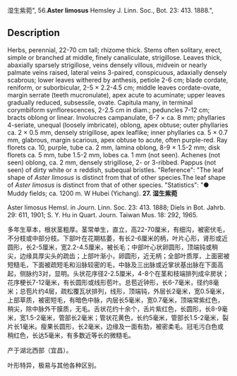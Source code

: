 湿生紫菀",
56.**Aster limosus** Hemsley J. Linn. Soc., Bot. 23: 413. 1888.",

## Description
Herbs, perennial, 22-70 cm tall; rhizome thick. Stems often solitary, erect, simple or branched at middle, finely canaliculate, strigillose. Leaves thick, abaxially sparsely strigillose, veins densely villous, midvein or nearly palmate veins raised, lateral veins 3-paired, conspicuous, adaxially densely scabrous; lower leaves withered by anthesis, petiole 2-6 cm; blade cordate, reniform, or suborbicular, 2-5 × 2.2-4.5 cm; middle leaves cordate-ovate, margin serrate (teeth mucronulate), apex acute to acuminate; upper leaves gradually reduced, subsessile, ovate. Capitula many, in terminal corymbiform synflorescences, 2-2.5 cm in diam.; peduncles 7-12 cm; bracts oblong or linear. Involucres campanulate, 6-7 × ca. 8 mm; phyllaries 4-seriate, unequal (loosely imbricate), oblong, apex obtuse; outer phyllaries ca. 2 × 0.5 mm, densely strigillose, apex leaflike; inner phyllaries ca. 5 × 0.7 mm, glabrous, margin scarious, apex obtuse to acute, often purple-red. Ray florets ca. 10, purple, tube ca. 2 mm, lamina oblong, 8-9 × 1.5-2 mm; disk florets ca. 5 mm, tube 1.5-2 mm, lobes ca. 1 mm (not seen). Achenes (not seen) oblong, ca. 2 mm, densely strigillose, 2- or 3-ribbed. Pappus (not seen) of dirty white or ± reddish, subequal bristles.
  "Reference": "The leaf shape of *Aster limosus* is distinct from that of other species.The leaf shape of *Aster limosus* is distinct from that of other species.
  "Statistics": "● Muddy fields; ca. 1200 m. W Hubei (Yichang).
**27. 湿生紫菀**

Aster limosus Hemsl. in Journ. Linn. Soc. 23: 413. 1888; Diels in Bot. Jahrb. 29: 611, 1901; S. Y. Hu in Quart. Journ. Taiwan Mus. 18: 292, 1965.

多年生草本，根状茎粗厚。茎常单生，直立，高22-70厘米，有细沟，被密伏毛，不分枝或中部分枝。下部叶在花期枯萎，有长2-6厘米的柄，叶片心形，肾形或近圆形，长2-5厘米，宽2.2-4.5厘米，被长毛；中部叶心状卵圆形，顶端钝或稍尖，边缘具厚尖头的疏齿；上部叶渐小，卵圆形，近无柄；全部叶质厚，上面密被短糙毛，下面被疏短毛和沿脉较密的毛，中脉及三出脉或近掌状基出脉在下面高起，侧脉约3对，显明。头状花序径2-2.5厘米，4-8个在茎和枝端排列成伞房状；花序梗长7-12毫米，有长圆形或线形苞叶。总苞近钟形，长6-7毫米，径约8毫米；总苞片约4层，疏松覆瓦状排列，线形，顶端钝，外层长2毫米，宽0.5毫米，上部草质，被密短毛，有暗色中脉，内层长5毫米，宽0.7毫米，顶端常紫红色，稍尖，除中脉外干膜质，无毛。舌状花约十余个，舌片紫红色，长圆形，长8-9毫米，宽1.5-2毫米，管部长2毫米；管状花黄色，长约5毫米，管部长1.5-2毫米，裂片长1毫米。瘦果长圆形，长2毫米，边缘及一面有肋，被密柔毛。冠毛污白色或稍红色，长达5毫米，有多数近等长的微糙毛。

产于湖北西部（宜昌）。

叶形特异，极易与其他各种区别。
